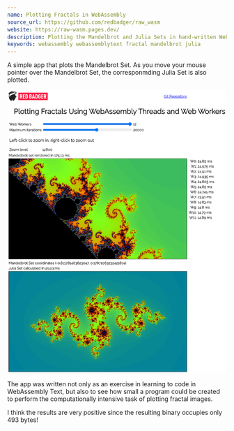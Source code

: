 ```yaml
---
name: Plotting Fractals in WebAssembly
source_url: https://github.com/redbadger/raw_wasm
website: https://raw-wasm.pages.dev/
description: Plotting the Mandelbrot and Julia Sets in hand-written WebAssembly Text
keywords: webassembly webassemblytext fractal mandelbrot julia
---
```


A simple app that plots the Mandelbrot Set. As you move your mouse pointer over the Mandelbrot Set, the corresponmding Julia Set is also plotted.

![Plotting Fractals ScreenShot](https://github.com/redbadger/raw_wasm/raw/master/Screenshot.png)

The app was written not only as an exercise in learning to code in WebAssembly Text, but also to see how small a program could be created to perform the computationally intensive task of plotting fractal images.

I think the results are very positive since the resulting binary occupies only 493 bytes!

